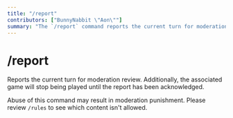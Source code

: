 ```yaml
---
title: "/report"
contributors: ["BunnyNabbit \"Aon\""]
summary: "The `/report` command reports the current turn for moderation review."
---
```

# /report
Reports the current turn for moderation review. Additionally, the associated game will stop being played until the report has been acknowledged.

Abuse of this command may result in moderation punishment. Please review `/rules` to see which content isn't allowed.